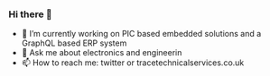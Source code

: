 ### Hi there 👋

- 🔭 I’m currently working on PIC based embedded solutions and a GraphQL based ERP system
- 💬 Ask me about electronics and engineerin
- 📫 How to reach me: twitter or tracetechnicalservices.co.uk
